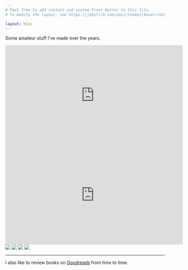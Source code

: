 ```yaml
---
# Feel free to add content and custom Front Matter to this file.
# To modify the layout, see https://jekyllrb.com/docs/themes/#overriding-theme-defaults

layout: misc
---
```


<p>Some amateur stuff I've made over the years.</p>
<div class="youtubevid"><iframe width="560" height="315" src="https://www.youtube.com/embed/UDZUCS-U8dQ" frameborder="0" allow="autoplay; encrypted-media" allowfullscreen></iframe></div>
<div class="youtubevid"><iframe width="560" height="315" src="https://www.youtube.com/embed/-BVOzzTJSC8" frameborder="0" allow="autoplay; encrypted-media" allowfullscreen></iframe></div>
<!-- <div class="youtubevid"><iframe width="560" height="315" src="https://www.youtube.com/embed/SNsRIwtzno0" frameborder="0" allow="autoplay; encrypted-media" allowfullscreen></iframe></div> -->
<div>
<img id="photo" src="https://drive.google.com/uc?id=1HjgmYdEwZ2lnbK7KABGTc0iilQroB8LV" />
<img id="photo" src="https://drive.google.com/uc?id=1odt8Bl-Wenz0-cBZCFqt3fisXk5XsmkA" />
<img id="photo" src="https://drive.google.com/uc?id=13sLdaZ4bK7RyK3WK0Z1YezubG_K6yefD" />
<img id="photo" src="https://drive.google.com/uc?id=1iL_UzsaOm5nKMuglkDIYze3KQU4qtGaw" />
</div>
<hr class="hr_style">

<p>I also like to review books on <a href="https://www.goodreads.com/senakicir">Goodreads</a> from time to time.</p>

